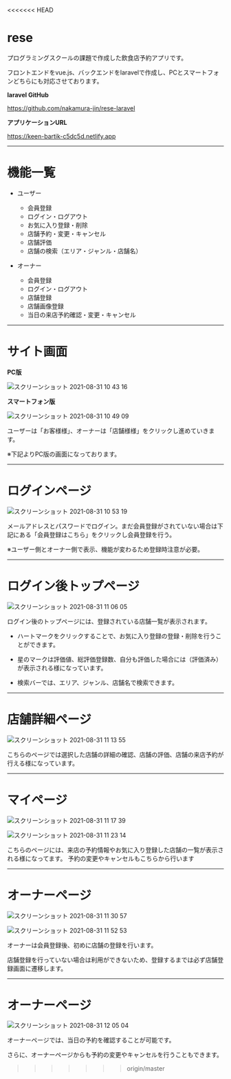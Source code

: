 <<<<<<< HEAD
# rese
プログラミングスクールの課題で作成した飲食店予約アプリです。

フロントエンドをvue.js、バックエンドをlaravelで作成し、PCとスマートフォンどちらにも対応させております。



**laravel GitHub**

https://github.com/nakamura-jin/rese-laravel


**アプリケーションURL**

https://keen-bartik-c5dc5d.netlify.app


***
# 機能一覧
* ユーザー
  * 会員登録
  * ログイン・ログアウト
  * お気に入り登録・削除
  * 店舗予約・変更・キャンセル
  * 店舗評価
  * 店舗の検索（エリア・ジャンル・店舗名）

* オーナー
  * 会員登録
  * ログイン・ログアウト
  * 店舗登録
  * 店舗画像登録
  * 当日の来店予約確認・変更・キャンセル

***

# サイト画面

**PC版**


![スクリーンショット 2021-08-31 10 43 16](https://user-images.githubusercontent.com/79826333/131428272-9a7da994-098d-4ebe-87a8-c17bc04fb603.png)


**スマートフォン版**

![スクリーンショット 2021-08-31 10 49 09](https://user-images.githubusercontent.com/79826333/131428545-1b1bd5c3-ea90-496a-9b4a-1454623934d3.png)

ユーザーは「お客様様」、オーナーは「店舗様様」をクリックし進めていきます。

※下記よりPC版の画面になっております。


***
# ログインページ


![スクリーンショット 2021-08-31 10 53 19](https://user-images.githubusercontent.com/79826333/131428867-b45b914c-8de6-4aa2-807b-8e7f4f2452d9.png)


メールアドレスとパスワードでログイン。まだ会員登録がされていない場合は下記にある「会員登録はこちら」をクリックし会員登録を行う。

※ユーザー側とオーナー側で表示、機能が変わるため登録時注意が必要。

***
# ログイン後トップページ

![スクリーンショット 2021-08-31 11 06 05](https://user-images.githubusercontent.com/79826333/131430092-5506d78c-742b-4e26-a4e6-c2e48d9436b4.png)


ログイン後のトップページには、登録されている店舗一覧が表示されます。

* ハートマークをクリックすることで、お気に入り登録の登録・削除を行うことができます。

* 星のマークは評価値、総評価登録数、自分も評価した場合には（評価済み）が表示される様になっています。

* 検索バーでは、エリア、ジャンル、店舗名で検索できます。

***
# 店舗詳細ページ

![スクリーンショット 2021-08-31 11 13 55](https://user-images.githubusercontent.com/79826333/131430632-0ff0e9d6-4ac8-4fe8-b59b-9ce2dfaa12d1.png)

こちらのページでは選択した店舗の詳細の確認、店舗の評価、店舗の来店予約が行える様になっています。

***
# マイページ

![スクリーンショット 2021-08-31 11 17 39](https://user-images.githubusercontent.com/79826333/131430975-8adde97e-60e7-4527-a5bc-937fe998d1f7.png)

![スクリーンショット 2021-08-31 11 23 14](https://user-images.githubusercontent.com/79826333/131431435-e94bb7c9-6da2-4ec2-a930-c0fe5064d60a.png)

こちらのページには、来店の予約情報やお気に入り登録した店舗の一覧が表示される様になってます。
予約の変更やキャンセルもこちらから行います

***
# オーナーページ


![スクリーンショット 2021-08-31 11 30 57](https://user-images.githubusercontent.com/79826333/131434033-b1e4fdb5-626e-4e49-92e6-411e1336e91d.png)


![スクリーンショット 2021-08-31 11 52 53](https://user-images.githubusercontent.com/79826333/131434140-6c44d9ee-0b8e-4656-9d6b-77cfe3a97778.png)

オーナーは会員登録後、初めに店舗の登録を行います。

店舗登録を行っていない場合は利用ができないため、登録するまでは必ず店舗登録画面に遷移します。

***
# オーナーページ


![スクリーンショット 2021-08-31 12 05 04](https://user-images.githubusercontent.com/79826333/131435079-6bbe6925-3790-4a29-b03a-daa008fa715b.png)

オーナーページでは、当日の予約を確認することが可能です。

さらに、オーナーページからも予約の変更やキャンセルを行うこともできます。
>>>>>>> origin/master
